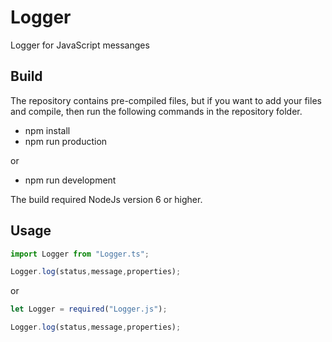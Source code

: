 # Logger
Logger for JavaScript messanges

## Build
The repository contains pre-compiled files, but if you want to add your files and compile, then run the following commands in the repository folder.
* npm install
* npm run production

or

* npm run development

The build required NodeJs version 6 or higher.

## Usage

```TypeScript
import Logger from "Logger.ts";

Logger.log(status,message,properties);
```

or

```JavaScript
let Logger = required("Logger.js");

Logger.log(status,message,properties);
```